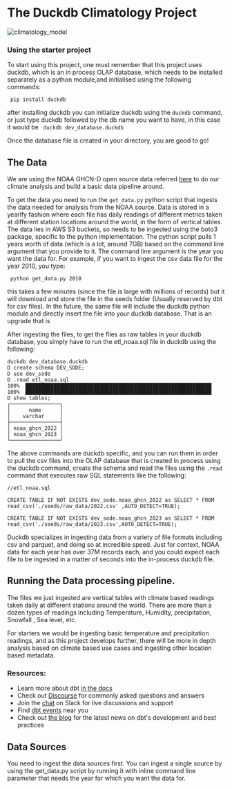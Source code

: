 # The Duckdb Climatology Project
![climatology_model](https://github.com/RJSD3V/climate_works_dbt/assets/20220544/1fe77541-9987-40f1-91b4-67a76aab30ba)

### Using the starter project

To start using this project, one must remember that this project uses duckdb, which is an in process OLAP database, which needs to be installed separately as a python module,and initialised using the following commands: 

``` pip install duckdb```

after installing duckdb you can initialize duckdb using the `duckdb` command, or just type duckdb followed by the db name you want to have, in this case it would be 
``` duckdb dev_database.duckdb```

Once the database file is created in your directory, you are good to go!

## The Data
We are using the NOAA GHCN-D open source data referred [here](https://docs.opendata.aws/noaa-ghcn-pds/readme.html) to do our climate analysis and build a basic data pipeline around. 

To get the data you need to run the `get_data.py` python script that ingests the data needed for analysis from the NOAA source. Data is stored in a yearlfy fashion where each file has daily readings of different metrics taken at different station locations around the world, in the form of vertical tables. The data lies in AWS S3 buckets, so needs to be ingested using the boto3 package, specific to the python implementation. The python script pulls 1 years worth of data (which is a lot, around 7GB) based on the command line argument that you provide to it. The command line argument is the year you want the data for. For example, if you want to ingest the csv data file for the year 2010, you type: 

 ` python get_data.py 2010`

 this takes a few minutes (since the file is large with millions of records) but it will download and store the file in the seeds folder (Usually reserved by dbt for csv files). In the future, the same file will include the duckdb python module and directly insert the file into your duckdb database. That is an upgrade that is 


After ingesting the files, to get the files as raw tables in your duckdb database, you simply have to run the etl_noaa.sql file in duckdb using the following: 

```
duckdb dev_database.duckdb
D create schema DEV_SODE;
D use dev_sode
D .read etl_noaa.sql
100% ▕████████████████████████████████████████████████████████████▏ 
100% ▕████████████████████████████████████████████████████████████▏ 
D show tables;
┌────────────────┐
│      name      │
│    varchar     │
├────────────────┤
│ noaa_ghcn_2022 │
│ noaa_ghcn_2023 │
└────────────────┘
```

The above commands are duckdb specific, and you can run them in order to pull the csv files into the OLAP database that is created in process using the duckdb command, create the schema and read the files using the `.read` command that executes raw SQL statements like the following: 

```
//etl_noaa.sql

CREATE TABLE IF NOT EXISTS dev_sode.noaa_ghcn_2022 as SELECT * FROM read_csv('./seeds/raw_data/2022.csv' ,AUTO_DETECT=TRUE);

CREATE TABLE IF NOT EXISTS dev_sode.noaa_ghcn_2023 as SELECT * FROM read_csv('./seeds/raw_data/2023.csv',AUTO_DETECT=TRUE);

```

Duckdb specializes in ingesting data from a variety of file formats including csv and parquet, and doing so at incredible speed. Just for context, NOAA data for each year has over 37M records each, and you could expect each file to be ingested in a matter of seconds into the in-process duckdb file. 



## Running the Data processing pipeline. 

The files we just ingested are vertical tables with climate based readings taken daily at different stations around the world. There are more than a dozen types of readings including Temperature, Humidity, precipitation, Snowfall , Sea level, etc. 

For starters we would be ingesting basic temperature and precipitation readings, and as this project develops further, there will be more in depth analysis based on climate based use cases and ingesting other location based metadata. 
 



### Resources:
- Learn more about dbt [in the docs](https://docs.getdbt.com/docs/introduction)
- Check out [Discourse](https://discourse.getdbt.com/) for commonly asked questions and answers
- Join the [chat](https://community.getdbt.com/) on Slack for live discussions and support
- Find [dbt events](https://events.getdbt.com) near you
- Check out [the blog](https://blog.getdbt.com/) for the latest news on dbt's development and best practices


## Data Sources

You need to ingest the data sources first. You can ingest a single source by using the get_data.py script by running it with inline command line parameter that needs the year for which you want the data for. 